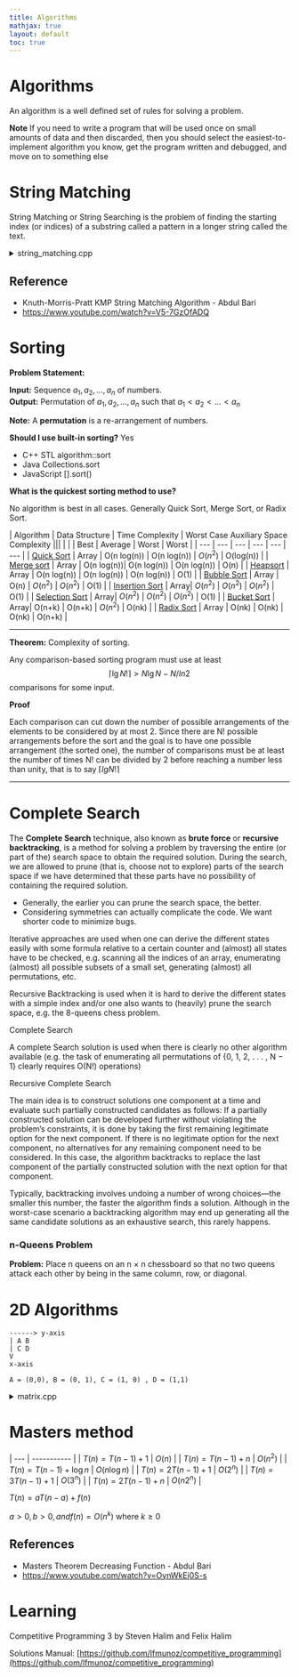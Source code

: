 ```yaml
---
title: Algorithms
mathjax: true
layout: default
toc: true
---
```



# Algorithms 

An algorithm is a well defined set of rules for solving a problem.

**Note** If you need to write a program that will be used once on small amounts of data and then discarded, then you should select the easiest-to-implement algorithm you know, get the program written and debugged, and move on to something else


# String Matching 

String Matching or String Searching is the problem of finding the starting index (or indices) of a substring called a pattern in a longer string called the text.

<details>
<summary> string_matching.cpp </summary>

<p markdown="block">
```cpp
{% include_relative src/string_matching.cpp %}
````
</p></details>  


## Reference 

* Knuth-Morris-Pratt KMP String Matching Algorithm - Abdul Bari
* https://www.youtube.com/watch?v=V5-7GzOfADQ


# Sorting

**Problem Statement:**

**Input:** Sequence $a_1,a_2, \dots, a_n$ of numbers. \
**Output:** Permutation  of $a_1, a_2, \dots, a_n$  such that $a_1 < a_2 <  \dots < a_n$ 

**Note:** A **permutation** is a re-arrangement of numbers.


**Should I use built-in sorting?** Yes

* C++ STL algorithm::sort
* Java Collections.sort
* JavaScript [].sort()

**What is the quickest sorting method to use?**

No algorithm is best in all cases. Generally Quick Sort, Merge Sort, or Radix Sort.


| Algorithm | Data Structure | Time Complexity | Worst Case Auxiliary Space Complexity |||
| | | Best | Average | Worst | Worst | 
| --- | --- | --- | --- | --- | --- | 
| [Quick Sort](QuickSort.html) | Array | O(n log(n)) | O(n log(n))  | $O(n^2)$  | O(log(n))  | 
| [Merge sort]() | Array | O(n log(n))| O(n log(n))  | O(n log(n)) | O(n)  | 
| [Heapsort]() | Array | O(n log(n)) | O(n log(n))  | O(n log(n)) | O(1)  | 
| [Bubble Sort]() | Array | O(n) | $O(n^2)$ | $O(n^2)$  | O(1) | 
| [Insertion Sort]() | Array| $O(n^2)$ | $O(n^2)$ | $O(n^2)$  | O(1) | 
| [Selection Sort]() | Array| $O(n^2)$ | $O(n^2)$ | $O(n^2)$  | O(1) | 
| [Bucket Sort]() | Array| O(n+k) | O(n+k) | $O(n^2)$ | O(nk) | 
| [Radix Sort]() | Array | O(nk) | O(nk) | O(nk) | O(n+k) | 

----
**Theorem:** Complexity of sorting. 

Any comparison-based sorting program must use at least $$\lceil \lg{N!} \rceil > N \lg{N - N / ln2}$$ comparisons for some input.

**Proof**

Each comparison can cut down the number of possible arrangements of the elements to be considered by at most 2. Since there are N! possible arrangements before the sort and the goal is to have one possible arrangement (the sorted one), the number of comparisons must be at least the number of times N! can be divided by 2 before reaching a number less than unity, that is to say $\lceil lg N! \rceil$

----



# Complete Search

The **Complete Search** technique, also known as **brute force** or **recursive backtracking**, is a method for solving a problem by traversing the entire (or part of the) search space to obtain the required solution. During the search, we are allowed to prune (that is, choose not to explore) parts of the search space if we have determined that these parts have no possibility of containing the required solution.

* Generally, the earlier you can prune the search space, the better.
* Considering symmetries can actually complicate the code. We want shorter code to minimize bugs.


Iterative approaches are used when one can derive the different states easily with some formula relative to a certain counter and (almost) all states have to be checked, e.g. scanning all the indices of an array, enumerating (almost) all possible subsets of a small set, generating (almost) all permutations, etc.

Recursive Backtracking is used when it is hard to derive the different states with a simple index and/or one also wants to (heavily) prune the search space, e.g. the 8-queens chess problem.

Complete Search

A complete Search solution is used when there is clearly no other algorithm available (e.g. the task of enumerating all permutations of {0, 1, 2, . . . , N − 1} clearly requires O(N!) operations)

Recursive Complete Search

The main idea is to construct solutions one component at a time and evaluate such partially constructed candidates as follows: If a partially constructed solution can be developed further without violating the problem’s constraints, it is done by taking the first remaining legitimate option for the next component. If there is no legitimate option for the next component, no alternatives for any remaining component need to be considered. In this case, the algorithm backtracks to replace the last component of the partially constructed solution with the next option for that component.

Typically, backtracking involves undoing a number of wrong choices—the smaller this number, the faster the algorithm finds a solution. Although in the worst-case scenario a backtracking algorithm may end up generating all the same candidate solutions as an exhaustive search, this rarely happens.


###  n-Queens Problem

**Problem:** Place n queens on an n × n chessboard so that no two queens attack each other by being in the same column, row, or diagonal.




# 2D Algorithms

```
------> y-axis
| A B
| C D      
V
x-axis

A = (0,0), B = (0, 1), C = (1, 0) , D = (1,1)

```

<details>
<summary> matrix.cpp </summary>

<p markdown="block">
```cpp
{% include_relative src/matrix.cpp %}
````
</p></details>  


# Masters method


| --- | ----------- |
| $T(n) = T(n-1) + 1$ | $O(n)$ |
| $T(n) = T(n-1) + n$ | $O(n^2)$ |
| $T(n) = T(n-1) + \log{n}$ |  $O(n\log{n})$ |
| $T(n) = 2 T(n-1) + 1$ | $O(2^n)$ |
| $T(n) = 3 T(n-1) + 1$ | $O(3^n)$ |
| $T(n) = 2 T(n-1) + n$ | $O(n2^n)$ |


$T(n) = a T(n-a) + f(n)$

$a > 0, b > 0, and f(n) = O(n^k)$ where $k \geq 0$



## References 

* Masters Theorem Decreasing Function - Abdul Bari
* https://www.youtube.com/watch?v=OynWkEj0S-s




# Learning


Competitive Programming 3 by Steven Halim and Felix Halim

Solutions Manual: [https://github.com/lfmunoz/competitive_programming](https://github.com/lfmunoz/competitive_programming)


